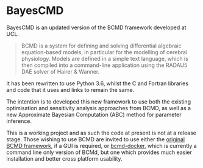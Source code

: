 # BayesCMD #
BayesCMD is an updated version of the BCMD framework developed at UCL.
> BCMD is a system for defining and solving differential algebraic equation-based models, in particular for the modelling of cerebral physiology. Models are defined in a simple text language, which is then compiled into a command-line application using the RADAU5 DAE solver of Hairer & Wanner.

It has been rewritten to use Python 3.6, whilst the C and Fortran libraries and code that it uses and links to remain the same.

The intention is to developed this new framework to use both the existing optimisation and sensitivity analysis approaches from BCMD, as well as a new Approximate Bayesian Computation (ABC) method for parameter inference.

This is a working project and as such the code at present is not at a release stage. Those wishing to use BCMD are invited to use either the [original BCMD framework](https://github.com/bcmd/BCMD), if a GUI  is required, or [bcmd-docker](https://github.com/buck06191/bcmd-docker), which is currently a command line only version of BCMd, but one which provides much easier installation and better cross platform usability. 
